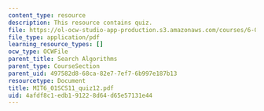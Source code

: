 ```yaml
---
content_type: resource
description: This resource contains quiz.
file: https://ol-ocw-studio-app-production.s3.amazonaws.com/courses/6-01sc-introduction-to-electrical-engineering-and-computer-science-i-spring-2011/4afdf8c1edb191228d64d65e57131e44_MIT6_01SCS11_quiz12.pdf
file_type: application/pdf
learning_resource_types: []
ocw_type: OCWFile
parent_title: Search Algorithms
parent_type: CourseSection
parent_uid: 497582d8-68ca-82e7-7ef7-6b997e187b13
resourcetype: Document
title: MIT6_01SCS11_quiz12.pdf
uid: 4afdf8c1-edb1-9122-8d64-d65e57131e44
---
```

